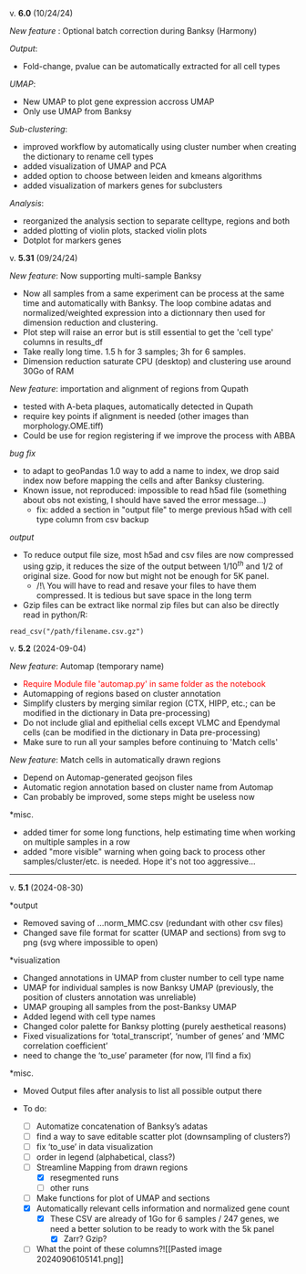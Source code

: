 v. **6.0** (10/24/24)

*New feature* : Optional batch correction during Banksy (Harmony)

*Output*:
* Fold-change, pvalue can be automatically extracted for all cell types

*UMAP*:
- New UMAP to plot gene expression accross UMAP
- Only use UMAP from Banksy

*Sub-clustering*:
* improved workflow by automatically using cluster number when creating the dictionary to rename cell types
* added visualization of UMAP and PCA
* added option to choose between leiden and kmeans algorithms
* added visualization of markers genes for subclusters

*Analysis*:
* reorganized the analysis section to separate celltype, regions and both
* added plotting of violin plots, stacked violin plots
* Dotplot for markers genes


v. **5.31** (09/24/24)

*New feature*: Now supporting multi-sample Banksy
* Now all samples from a same experiment can be process at the same time and automatically with Banksy. The loop combine adatas and normalized/weighted expression into a dictionnary then used for dimension reduction and clustering.
* Plot step will raise an error but is still essential to get the 'cell type' columns in results_df
* Take really long time. 1.5 h for 3 samples; 3h for 6 samples.
* Dimension reduction saturate CPU (desktop) and clustering use around 30Go of RAM

*New feature*: importation and alignment of regions from Qupath
* tested with A-beta plaques, automatically detected in Qupath
* require key points if alignment is needed (other images than morphology.OME.tiff)
* Could be use for region registering if we improve the process with ABBA

*bug fix*
* to adapt to geoPandas 1.0 way to add a name to index, we drop said index now before mapping the cells and after Banksy clustering.
* Known issue, not reproduced: impossible to read h5ad file (something about obs not existing, I should have saved the error message...)
	* fix: added a section in "output file" to merge previous h5ad with cell type column from csv backup

*output*
* To reduce output file size, most h5ad and csv files are now compressed using gzip, it reduces the size of the output between $1/10^{th}$ and $1/2$ of original size. Good for now but might not be enough for 5K panel. 
	* /!\ You will have to read and resave your files to have them compressed. It is tedious but save space in the long term
* Gzip files can be extract like normal zip files but can also be directly read in python/R:

```{R}
read_csv("/path/filename.csv.gz")
```


v. **5.2** (2024-09-04)

*New feature*: Automap (temporary name)
*  <span style = "color:red">Require Module file 'automap.py' in same folder as the notebook </span>
* Automapping of regions based on cluster annotation
* Simplify clusters by merging similar region (CTX, HIPP, etc.; can be modified in the dictionary in Data pre-processing)
* Do not include glial and epithelial cells except VLMC and Ependymal cells (can be modified in the dictionary in Data pre-processing)
* Make sure to run all your samples before continuing to 'Match cells'

*New feature*: Match cells in automatically drawn regions
* Depend on Automap-generated geojson files
* Automatic region annotation based on cluster name from Automap
* Can probably be improved, some steps might be useless now

*misc.
* added timer for some long functions, help estimating time when working on multiple samples in a row
* added "more visible" warning when going back to process other samples/cluster/etc. is needed. Hope it's not too aggressive...

---- 
v. **5.1** (2024-08-30)

*output
- Removed saving of …norm_MMC.csv (redundant with other csv files)
- Changed save file format for scatter (UMAP and sections) from svg to png (svg where impossible to open)

*visualization
- Changed annotations in UMAP from cluster number to cell type name
- UMAP for individual samples is now Banksy UMAP (previously, the position of clusters annotation was unreliable)
- UMAP grouping all samples from the post-Banksy UMAP
- Added legend with cell type names
- Changed color palette for Banksy plotting (purely aesthetical reasons)
- Fixed visualizations for ‘total_transcript’, ‘number of genes’ and ‘MMC correlation coefficient’
- need to change the ‘to_use’ parameter (for now, I’ll find a fix)

*misc.
- Moved Output files after analysis to list all possible output there

  

- To do:
	- [ ] Automatize concatenation of Banksy’s adatas
	- [ ]  find a way to save editable scatter plot (downsampling of clusters?)
	- [ ]  fix ‘to_use’ in data visualization
	- [ ]  order in legend (alphabetical, class?)
	- [ ] Streamline Mapping from drawn regions
		- [x] resegmented runs
		- [ ] other runs
	- [ ] Make functions for plot of UMAP and sections
	- [x] Automatically relevant cells information and normalized gene count
		- [x] These CSV are already of 1Go for 6 samples / 247 genes, we need a better solution to be ready to work with the 5k panel
			- [x] Zarr? Gzip?
	- [ ] What the point of these columns?![[Pasted image 20240906105141.png]]
